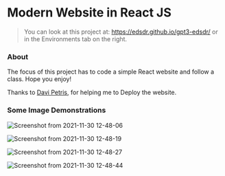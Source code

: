 Modern Website in React JS
==========================

> You can look at this project at: https://edsdr.github.io/gpt3-edsdr/ or in the Environments tab on the right.

### About

The focus of this project has to code a simple React website and follow a class. Hope you enjoy!

Thanks to [Davi Petris](https://github.com/DaviPtrs), for helping me to Deploy the website.

### Some Image Demonstrations

![Screenshot from 2021-11-30 12-48-06](https://user-images.githubusercontent.com/89485015/144083647-5b6bb45b-d523-4d5f-81ec-37cd3664e2dc.png)

![Screenshot from 2021-11-30 12-48-19](https://user-images.githubusercontent.com/89485015/144083657-a9827f65-f3b2-430a-8bdc-d5f27b50f343.png)

![Screenshot from 2021-11-30 12-48-27](https://user-images.githubusercontent.com/89485015/144083671-97c27857-ec55-4a87-9857-78dce8897e18.png)

![Screenshot from 2021-11-30 12-48-44](https://user-images.githubusercontent.com/89485015/144083981-a575ab2c-90f8-4261-973d-06d48de331e7.png)

